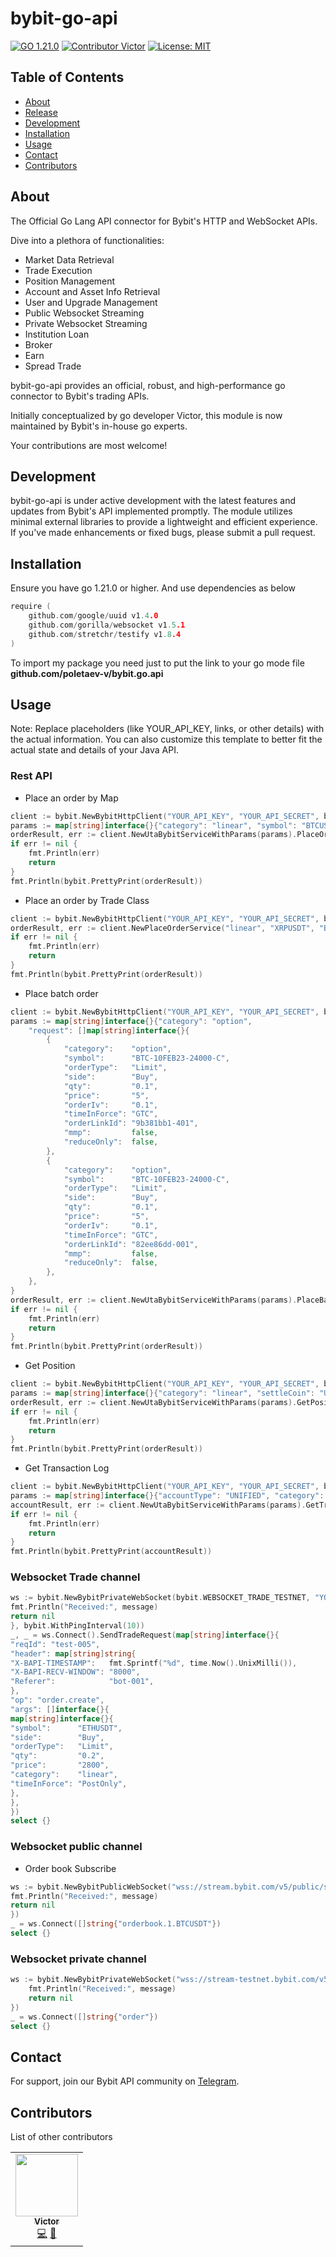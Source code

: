# bybit-go-api
[![GO 1.21.0](https://img.shields.io/badge/Go-1.21.0-brightgreen.svg)](https://github.com/VictorFrWu/bybit-go-api)   [![Contributor Victor](https://img.shields.io/badge/contributor-Victor-blue.svg)](https://github.com/bybit-exchange/bybit-go-api)   [![License: MIT](https://img.shields.io/badge/License-MIT-yellow.svg)](https://github.com/VictorFrWu/bybit-go-api/blob/main/LICENSE)
## Table of Contents
- [About](#about)
- [Release](#release)
- [Development](#development)
- [Installation](#installation)
- [Usage](#usage)
- [Contact](#contact)
- [Contributors](#contributors)
## About
The Official Go Lang API connector for Bybit's HTTP and WebSocket APIs.

Dive into a plethora of functionalities:
- Market Data Retrieval
- Trade Execution
- Position Management
- Account and Asset Info Retrieval
- User and Upgrade Management
- Public Websocket Streaming
- Private Websocket Streaming
- Institution Loan 
- Broker
- Earn
- Spread Trade

bybit-go-api provides an official, robust, and high-performance go connector to Bybit's trading APIs.

Initially conceptualized by go developer Victor, this module is now maintained by Bybit's in-house go experts.

Your contributions are most welcome!

## Development
bybit-go-api is under active development with the latest features and updates from Bybit's API implemented promptly. The module utilizes minimal external libraries to provide a lightweight and efficient experience. If you've made enhancements or fixed bugs, please submit a pull request.

## Installation
Ensure you have go 1.21.0 or higher. And use dependencies as below
```go
require (
	github.com/google/uuid v1.4.0
	github.com/gorilla/websocket v1.5.1
	github.com/stretchr/testify v1.8.4
)
```

To import my package you need just to put the link to your go mode file
**github.com/poletaev-v/bybit.go.api**

## Usage
Note: Replace placeholders (like YOUR_API_KEY, links, or other details) with the actual information. You can also customize this template to better fit the actual state and details of your Java API.
### Rest API
- Place an order by Map
```go
client := bybit.NewBybitHttpClient("YOUR_API_KEY", "YOUR_API_SECRET", bybit.WithBaseURL(bybit.TESTNET))
params := map[string]interface{}{"category": "linear", "symbol": "BTCUSDT", "side": "Buy", "positionIdx": 0, "orderType": "Limit", "qty": "0.001", "price": "10000", "timeInForce": "GTC"}
orderResult, err := client.NewUtaBybitServiceWithParams(params).PlaceOrder(context.Background())
if err != nil {
	fmt.Println(err)
	return
}
fmt.Println(bybit.PrettyPrint(orderResult))
```

- Place an order by Trade Class
```go
client := bybit.NewBybitHttpClient("YOUR_API_KEY", "YOUR_API_SECRET", bybit.WithBaseURL(bybit.TESTNET))
orderResult, err := client.NewPlaceOrderService("linear", "XRPUSDT", "Buy", "Market", "10").Do(context.Background())
if err != nil {
	fmt.Println(err)
	return
}
fmt.Println(bybit.PrettyPrint(orderResult))
```

- Place batch order
```go
client := bybit.NewBybitHttpClient("YOUR_API_KEY", "YOUR_API_SECRET", bybit.WithBaseURL(bybit.TESTNET))
params := map[string]interface{}{"category": "option",
	"request": []map[string]interface{}{
		{
			"category":    "option",
			"symbol":      "BTC-10FEB23-24000-C",
			"orderType":   "Limit",
			"side":        "Buy",
			"qty":         "0.1",
			"price":       "5",
			"orderIv":     "0.1",
			"timeInForce": "GTC",
			"orderLinkId": "9b381bb1-401",
			"mmp":         false,
			"reduceOnly":  false,
		},
		{
			"category":    "option",
			"symbol":      "BTC-10FEB23-24000-C",
			"orderType":   "Limit",
			"side":        "Buy",
			"qty":         "0.1",
			"price":       "5",
			"orderIv":     "0.1",
			"timeInForce": "GTC",
			"orderLinkId": "82ee86dd-001",
			"mmp":         false,
			"reduceOnly":  false,
		},
	},
}
orderResult, err := client.NewUtaBybitServiceWithParams(params).PlaceBatchOrder(context.Background())
if err != nil {
	fmt.Println(err)
	return
}
fmt.Println(bybit.PrettyPrint(orderResult))
```

- Get Position 
```go
client := bybit.NewBybitHttpClient("YOUR_API_KEY", "YOUR_API_SECRET", bybit.WithBaseURL(bybit.TESTNET))
params := map[string]interface{}{"category": "linear", "settleCoin": "USDT", "limit": 10}
orderResult, err := client.NewUtaBybitServiceWithParams(params).GetPositionList(context.Background())
if err != nil {
	fmt.Println(err)
	return
}
fmt.Println(bybit.PrettyPrint(orderResult))
```

- Get Transaction Log
```go
client := bybit.NewBybitHttpClient("YOUR_API_KEY", "YOUR_API_SECRET", bybit.WithBaseURL(bybit.TESTNET))
params := map[string]interface{}{"accountType": "UNIFIED", "category": "linear"}
accountResult, err := client.NewUtaBybitServiceWithParams(params).GetTransactionLog(context.Background())
if err != nil {
	fmt.Println(err)
	return
}
fmt.Println(bybit.PrettyPrint(accountResult))
```

### Websocket Trade channel
```go
ws := bybit.NewBybitPrivateWebSocket(bybit.WEBSOCKET_TRADE_TESTNET, "YOUR_API_KEY", "YOUR_API_SECRET", func(message string) error {
fmt.Println("Received:", message)
return nil
}, bybit.WithPingInterval(10))
_, _ = ws.Connect().SendTradeRequest(map[string]interface{}{
"reqId": "test-005",
"header": map[string]string{
"X-BAPI-TIMESTAMP":   fmt.Sprintf("%d", time.Now().UnixMilli()),
"X-BAPI-RECV-WINDOW": "8000",
"Referer":            "bot-001",
},
"op": "order.create",
"args": []interface{}{
map[string]interface{}{
"symbol":      "ETHUSDT",
"side":        "Buy",
"orderType":   "Limit",
"qty":         "0.2",
"price":       "2800",
"category":    "linear",
"timeInForce": "PostOnly",
},
},
})
select {}
```

### Websocket public channel
- Order book Subscribe
```go
ws := bybit.NewBybitPublicWebSocket("wss://stream.bybit.com/v5/public/spot", func(message string) error {
fmt.Println("Received:", message)
return nil
})
_ = ws.Connect([]string{"orderbook.1.BTCUSDT"})
select {}
```

### Websocket private channel
```go
ws := bybit.NewBybitPrivateWebSocket("wss://stream-testnet.bybit.com/v5/private", "YOUR_API_KEY", "YOUR_API_SECRET", func(message string) error {
	fmt.Println("Received:", message)
	return nil
})
_ = ws.Connect([]string{"order"})
select {}
```

## Contact
For support, join our Bybit API community on [Telegram](https://t.me/Bybitapi).

## Contributors
List of other contributors
<table>
  <tr>
    <td align="center">
        <a href="https://github.com/VictorFrWu">
            <img src="https://avatars.githubusercontent.com/u/32245754?v=4" width="100px;" alt=""/>
            <br />
            <sub>   
                <b>Victor</b>
            </sub>
        </a>
        <br />
        <a href="https://github.com/VictorFrWu/bybit.go.api/commits?author=bybit-exchange" title="Code">💻</a>
        <a href="https://github.com/VictorFrWu/bybit.go.api/commits?author=bybit-exchange" title="Documentation">📖</a>
    </td>
  </tr>
</table>